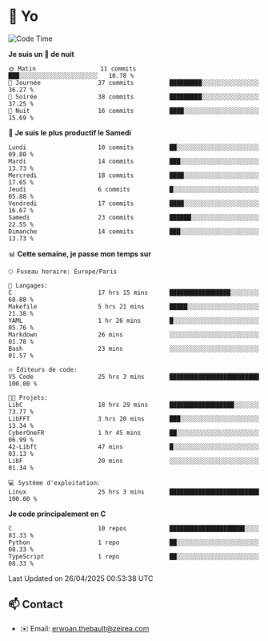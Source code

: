 # 👋 Yo

<!--START_SECTION:waka-->
![Code Time](http://img.shields.io/badge/Code%20Time-25%20hrs%203%20mins-blue)

**Je suis un 🦉 de nuit** 

```text
🌞 Matin                  11 commits          ███░░░░░░░░░░░░░░░░░░░░░░   10.78 % 
🌆 Journée                37 commits          █████████░░░░░░░░░░░░░░░░   36.27 % 
🌃 Soirée                 38 commits          █████████░░░░░░░░░░░░░░░░   37.25 % 
🌙 Nuit                   16 commits          ████░░░░░░░░░░░░░░░░░░░░░   15.69 % 
```
📅 **Je suis le plus productif le Samedi** 

```text
Lundi                    10 commits          ██░░░░░░░░░░░░░░░░░░░░░░░   09.80 % 
Mardi                    14 commits          ███░░░░░░░░░░░░░░░░░░░░░░   13.73 % 
Mercredi                 18 commits          ████░░░░░░░░░░░░░░░░░░░░░   17.65 % 
Jeudi                    6 commits           █░░░░░░░░░░░░░░░░░░░░░░░░   05.88 % 
Vendredi                 17 commits          ████░░░░░░░░░░░░░░░░░░░░░   16.67 % 
Samedi                   23 commits          ██████░░░░░░░░░░░░░░░░░░░   22.55 % 
Dimanche                 14 commits          ███░░░░░░░░░░░░░░░░░░░░░░   13.73 % 
```


📊 **Cette semaine, je passe mon temps sur** 

```text
🕑︎ Fuseau horaire: Europe/Paris

💬 Langages: 
C                        17 hrs 15 mins      █████████████████░░░░░░░░   68.88 % 
Makefile                 5 hrs 21 mins       █████░░░░░░░░░░░░░░░░░░░░   21.38 % 
YAML                     1 hr 26 mins        █░░░░░░░░░░░░░░░░░░░░░░░░   05.76 % 
Markdown                 26 mins             ░░░░░░░░░░░░░░░░░░░░░░░░░   01.78 % 
Bash                     23 mins             ░░░░░░░░░░░░░░░░░░░░░░░░░   01.57 % 

🔥 Éditeurs de code: 
VS Code                  25 hrs 3 mins       █████████████████████████   100.00 % 

🐱‍💻 Projets: 
LibC                     18 hrs 29 mins      ██████████████████░░░░░░░   73.77 % 
LibFFT                   3 hrs 20 mins       ███░░░░░░░░░░░░░░░░░░░░░░   13.34 % 
CyberOneFR               1 hr 45 mins        ██░░░░░░░░░░░░░░░░░░░░░░░   06.99 % 
42-Libft                 47 mins             █░░░░░░░░░░░░░░░░░░░░░░░░   03.13 % 
LibF                     20 mins             ░░░░░░░░░░░░░░░░░░░░░░░░░   01.34 % 

💻 Système d'exploitation: 
Linux                    25 hrs 3 mins       █████████████████████████   100.00 % 
```

**Je code principalement en C** 

```text
C                        10 repos            █████████████████████░░░░   83.33 % 
Python                   1 repo              ██░░░░░░░░░░░░░░░░░░░░░░░   08.33 % 
TypeScript               1 repo              ██░░░░░░░░░░░░░░░░░░░░░░░   08.33 % 
```




 Last Updated on 26/04/2025 00:53:38 UTC
<!--END_SECTION:waka-->

## 📫 Contact

- ✉️ Email: erwoan.thebault@zeirea.com
